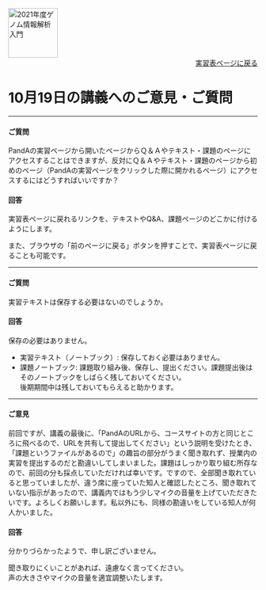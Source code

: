<img src="https://lh3.googleusercontent.com/pw/AM-JKLVhTn_UySwMdfMwXvoq8l3VN7IkrY9cwtH2YJVMxAlMznUBWC9IpFtgPRIyfAXru4oykkYD-1WjWi0Ao5XgkB9JICvzDBcfn0L_5X2_KOOppsURK5DfSifCC-s7Vx5oQrBUn_BNWn_hfAPdhlVbKQGE=w1097-h235-no?authuser=0" alt="2021年度ゲノム情報解析入門" height="100px" align="middle">

<div align="right"><a href="https://github.com/CropEvol/lecture#section2">実習表ページに戻る</a></div>

# 10月19日の講義へのご意見・ご質問

---

#### ご質問

PandAの実習ページから開いたページからＱ＆Ａやテキスト・課題のページにアクセスすることはできますが、反対にＱ＆Ａやテキスト・課題のページから初めのページ（PandAの実習ページをクリックした際に開かれるページ）にアクセスするにはどうすればいいですか？


#### 回答

実習表ページに戻れるリンクを、テキストやQ&A、課題ページのどこかに付けるようにします。

また、ブラウザの「前のページに戻る」ボタンを押すことで、実習表ページに戻ることも可能です。


---
#### ご質問

実習テキストは保存する必要はないのでしょうか。

#### 回答

保存の必要はありません。

- 実習テキスト（ノートブック）: 保存しておく必要はありません。
- 課題ノートブック: 課題取り組み後、保存し、提出ください。課題提出後はそのノートブックをしばらく残しておいてください。  
後期期間中は残しておいてもらえると助かります。


---
#### ご意見

前回ですが、講義の最後に、「PandAのURLから、コースサイトの方と同じところに飛べるので、URLを共有して提出してください」という説明を受けたとき、「課題というファイルがあるので」の趣旨の部分がうまく聞き取れず、授業内の実習を提出するのだと勘違いしてしまいました。課題はしっかり取り組む所存なので、前回の分も採点していただければ幸いです。ですので、全部聞き取れていると思っていましたが、違う席に座っていた知人と確認したところ、聞き取れていない指示があったので、講義内ではもう少しマイクの音量を上げていただきたいです。よろしくお願いします。私以外にも、同様の勘違いをしている知人が何人かいました。

#### 回答

分かりづらかったようで、申し訳ございません。

聞き取りにくいことがあれば、遠慮なく言ってください。  
声の大きさやマイクの音量を適宜調整いたします。

